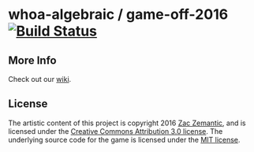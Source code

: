 # whoa-algebraic / game-off-2016 [![Build Status](https://travis-ci.org/whoa-algebraic/game-off-2016.svg?branch=master)](https://travis-ci.org/whoa-algebraic/game-off-2016)

## More Info
Check out our [wiki](https://github.com/whoa-algebraic/game-off-2016/wiki).

## License

The artistic content of this project is copyright 2016 [Zac Zemantic](http://www.zetarayzac.com/), and is licensed under the [Creative Commons Attribution 3.0 license](http://creativecommons.org/licenses/by/3.0/us/deed.en_US). The underlying source code for the game is licensed under the [MIT license](http://opensource.org/licenses/mit-license.php).
